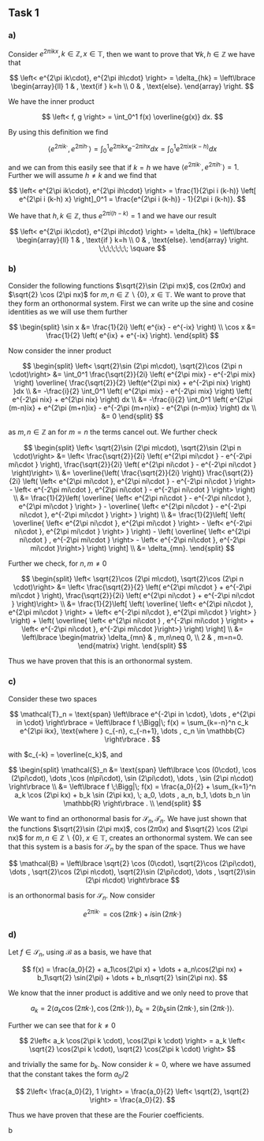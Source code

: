 ## Task 1

### a)

Consider $e^{2\pi ikx}, k \in \mathbb{Z}, x \in \mathbb{T}$, then we want to prove that $\forall k, h \in \mathbb{Z}$ we have that

$$
\left< e^{2\pi ik\cdot}, e^{2\pi ih\cdot} \right> = \delta_{hk} =  \left\lbrace
\begin{array}{ll}
1 & , \text{if } k=h \\
0 & , \text{else}.
\end{array}
\right.
$$

We have the inner product

$$
\left< f, g \right> = \int_0^1 f(x) \overline{g(x)} dx.
$$

By using this definition we find

$$
\left< e^{2\pi ik\cdot}, e^{2\pi ih\cdot} \right> = \int_0^1 e^{2\pi ikx} e^{-2\pi ihx} dx = \int_0^1 e^{2\pi ix(k-h)}dx
$$

and we can from this easily see that if $k=h$ we have $\left< e^{2\pi ik\cdot}, e^{2\pi ih\cdot} \right> = 1$. Further we will assume $h\neq k$ and we find that

$$
\left< e^{2\pi ik\cdot}, e^{2\pi ih\cdot} \right> = \frac{1}{2\pi i (k-h)} \left[ e^{2\pi i (k-h) x} \right]_0^1 = \frac{e^{2\pi i (k-h)} - 1}{2\pi i (k-h)}.
$$

We have that $h, k \in \mathbb{Z}$, thus $e^{2 \pi i (h-k)} = 1$ and we have our result

$$
\left< e^{2\pi ik\cdot}, e^{2\pi ih\cdot} \right> = \delta_{hk} =  \left\lbrace
\begin{array}{ll}
1 & , \text{if } k=h \\
0 & , \text{else}.
\end{array}
\right.
\;\;\;\;\;\;\; \square
$$

### b)

Consider the following functions $\sqrt{2}\sin (2\pi mx)$, $\cos (2\pi 0x)$ and $\sqrt{2} \cos (2\pi nx)$ for $m, n \in \mathbb{Z}\backslash \left\lbrace 0 \right\rbrace, \; x \in \mathbb{T}$. We want to prove that they form an orthonormal system. First we can write up the sine and cosine identities as we will use them further

$$
\begin{split}
\sin x &= \frac{1}{2i} \left( e^{ix} - e^{-ix} \right) \\
\cos x &= \frac{1}{2} \left( e^{ix} + e^{-ix} \right).
\end{split}
$$

Now consider the inner product

$$
\begin{split}
\left< \sqrt{2}\sin (2\pi m\cdot), \sqrt{2}\cos (2\pi n \cdot)\right>
&= \int_0^1 \frac{\sqrt{2}}{2i} \left( e^{2\pi mix} - e^{-2\pi mix} \right) \overline{ \frac{\sqrt{2}}{2} \left(e^{2\pi nix} + e^{-2\pi nix} \right) }dx \\
&= -\frac{i}{2} \int_0^1 \left( e^{2\pi mix} - e^{-2\pi mix} \right) \left( e^{-2\pi nix} + e^{2\pi nix} \right) dx \\
&= -\frac{i}{2} \int_0^1 \left( e^{2\pi (m-n)ix} + e^{2\pi (m+n)ix} - e^{-2\pi (m+n)ix} - e^{2\pi (n-m)ix} \right) dx \\
&= 0
\end{split}
$$

as $m,n \in \mathbb{Z}$ an for $m=n$ the terms cancel out. We further check

$$
\begin{split}
\left< \sqrt{2}\sin (2\pi m\cdot), \sqrt{2}\sin (2\pi n \cdot)\right>
&= \left< \frac{\sqrt{2}}{2i} \left( e^{2\pi mi\cdot } - e^{-2\pi mi\cdot } \right), \frac{\sqrt{2}}{2i} \left( e^{2\pi ni\cdot } - e^{-2\pi ni\cdot } \right)\right> \\
&= \overline{\left( \frac{\sqrt{2}}{2i} \right)} \frac{\sqrt{2}}{2i} \left( \left< e^{2\pi mi\cdot }, e^{2\pi ni\cdot } - e^{-2\pi ni\cdot } \right> - \left< e^{-2\pi mi\cdot }, e^{2\pi ni\cdot } - e^{-2\pi ni\cdot } \right> \right) \\
&= \frac{1}{2}\left( \overline{ \left<  e^{2\pi ni\cdot } - e^{-2\pi ni\cdot }, e^{2\pi mi\cdot } \right> } - \overline{ \left< e^{2\pi ni\cdot } - e^{-2\pi ni\cdot }, e^{-2\pi mi\cdot }  \right> } \right) \\
&= \frac{1}{2}\left[ \left( \overline{ \left<  e^{2\pi ni\cdot }, e^{2\pi mi\cdot } \right> - \left< e^{-2\pi ni\cdot }, e^{2\pi mi\cdot } \right> } \right) - \left( \overline{ \left< e^{2\pi ni\cdot } , e^{-2\pi mi\cdot }  \right> - \left< e^{-2\pi ni\cdot }, e^{-2\pi mi\cdot }\right>} \right) \right] \\
&= \delta_{mn}.
\end{split}
$$

Further we check, for $n,m \neq 0$

$$
\begin{split}
\left< \sqrt{2}\cos (2\pi m\cdot), \sqrt{2}\cos (2\pi n \cdot)\right>
&= \left< \frac{\sqrt{2}}{2} \left( e^{2\pi mi\cdot } + e^{-2\pi mi\cdot } \right), \frac{\sqrt{2}}{2i} \left( e^{2\pi ni\cdot } + e^{-2\pi ni\cdot } \right)\right> \\
&= \frac{1}{2}\left[ \left( \overline{ \left<  e^{2\pi ni\cdot }, e^{2\pi mi\cdot } \right> + \left< e^{-2\pi ni\cdot }, e^{2\pi mi\cdot } \right> } \right) + \left( \overline{ \left< e^{2\pi ni\cdot } , e^{-2\pi mi\cdot }  \right> + \left< e^{-2\pi ni\cdot }, e^{-2\pi mi\cdot }\right>} \right) \right] \\
&= \left\lbrace
\begin{matrix}
    \delta_{mn} & , m,n\neq 0, \\
    2 & , m=n=0.
\end{matrix}
\right.
\end{split}
$$

Thus we have proven that this is an orthonormal system.


### c)

Consider these two spaces

$$
\mathcal{T}_n = \text{span} \left\lbrace e^{-2\pi in \cdot}, \dots , e^{2\pi in \cdot} \right\rbrace = \left\lbrace f \;\Bigg|\; f(x) = \sum_{k=-n}^n c_k e^{2\pi ikx}, \text{where } c_{-n}, c_{-n+1}, \dots , c_n \in \mathbb{C} \right\rbrace .
$$

with $c_{-k} = \overline{c_k}$, and

$$
\begin{split}
\mathcal{S}_n
&= \text{span} \left\lbrace \cos (0\cdot), \cos (2\pi\cdot), \dots ,\cos (n\pi\cdot), \sin (2\pi\cdot), \dots , \sin (2\pi n\cdot) \right\rbrace \\
&= \left\lbrace f \;\Bigg|\; f(x) = \frac{a_0}{2} + \sum_{k=1}^n a_k \cos (2\pi kx) + b_k \sin (2\pi kx), \; a_0, \dots , a_n, b_1, \dots b_n \in \mathbb{R} \right\rbrace . \\
\end{split}
$$

We want to find an orthonormal basis for $\mathcal{S}_n, \mathcal{T}_n$. We have just shown that the functions $\sqrt{2}\sin (2\pi mx)$, $\cos (2\pi 0x)$ and $\sqrt{2} \cos (2\pi nx)$ for $m, n \in \mathbb{Z}\backslash \left\lbrace 0 \right\rbrace, \; x \in \mathbb{T}$, creates an orthonormal system. We can see that this system is a basis for $\mathcal{S}_n$ by the span of the space. Thus we have 

$$
\mathcal{B} = \left\lbrace \sqrt{2} \cos (0\cdot), \sqrt{2}\cos (2\pi\cdot), \dots , \sqrt{2}\cos (2\pi n\cdot), \sqrt{2}\sin (2\pi\cdot), \dots , \sqrt{2}\sin (2\pi n\cdot)  \right\rbrace
$$

is an orthonormal basis for $\mathcal{S}_n$. Now consider

$$
e^{2\pi ik\cdot} = \cos (2\pi k\cdot ) + i\sin (2\pi k\cdot)
$$


### d)

Let $f \in \mathcal{S}_n$, using $\mathcal{B}$ as a basis, we have that

$$
f(x) = \frac{a_0}{2} + a_1\cos(2\pi x) + \dots + a_n\cos(2\pi nx) + b_1\sqrt{2} \sin(2\pi) + \dots + b_n\sqrt{2} \sin(2\pi nx).
$$

We know that the inner product is additive and we only need to prove that

$$
a_k = 2\left< a_k \cos(2\pi k\cdot), \cos(2\pi k\cdot) \right>, \; b_k = 2\left< b_k \sin(2\pi k\cdot), \sin(2\pi k\cdot) \right>.
$$

Further we can see that for $k \neq 0$

$$
2\left< a_k \cos(2\pi k \cdot), \cos(2\pi k \cdot) \right> = a_k \left< \sqrt{2} \cos(2\pi k \cdot), \sqrt{2} \cos(2\pi k \cdot) \right>
$$

and trivially the same for $b_k$. Now consider $k = 0$, where we have assumed that the constant takes the form $a_0/2$

$$
2\left< \frac{a_0}{2}, 1 \right> = \frac{a_0}{2} \left< \sqrt{2}, \sqrt{2} \right> = \frac{a_0}{2}.
$$

Thus we have proven that these are the Fourier coefficients.


b
